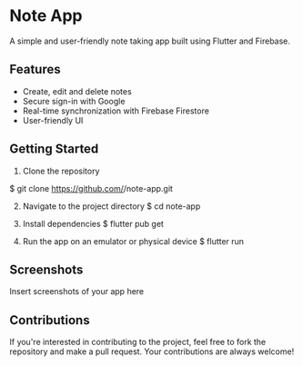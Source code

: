 # Note App

A simple and user-friendly note taking app built using Flutter and Firebase.

## Features

- Create, edit and delete notes
- Secure sign-in with Google
- Real-time synchronization with Firebase Firestore
- User-friendly UI

## Getting Started

1. Clone the repository

$ git clone https://github.com/<your-username>/note-app.git

2. Navigate to the project directory
   $ cd note-app

3. Install dependencies
   $ flutter pub get

4. Run the app on an emulator or physical device
   $ flutter run

## Screenshots

Insert screenshots of your app here

## Contributions

If you're interested in contributing to the project, feel free to fork the repository and make a
pull request. Your contributions are always welcome!